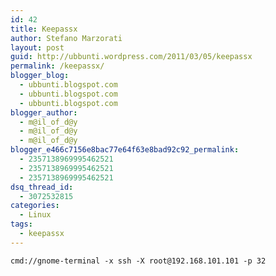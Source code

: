 ```yaml
---
id: 42
title: Keepassx
author: Stefano Marzorati
layout: post
guid: http://ubbunti.wordpress.com/2011/03/05/keepassx
permalink: /keepassx/
blogger_blog:
  - ubbunti.blogspot.com
  - ubbunti.blogspot.com
  - ubbunti.blogspot.com
blogger_author:
  - m@il_of_d@y
  - m@il_of_d@y
  - m@il_of_d@y
blogger_e466c7156e8bac77e64f63e8bad92c92_permalink:
  - 2357138969995462521
  - 2357138969995462521
  - 2357138969995462521
dsq_thread_id:
  - 3072532815
categories:
  - Linux
tags:
  - keepassx
---
```

`cmd://gnome-terminal -x ssh -X root@192.168.101.101 -p 32`